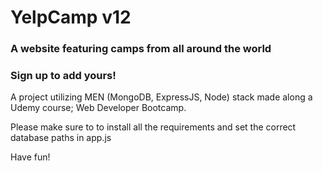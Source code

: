 # YelpCamp v12
### A website featuring camps from all around the world
### Sign up to add yours!

A project utilizing MEN (MongoDB, ExpressJS, Node) stack made along a Udemy course; Web Developer Bootcamp.

Please make sure to to install all the requirements and set the correct database paths in app.js

Have fun!
